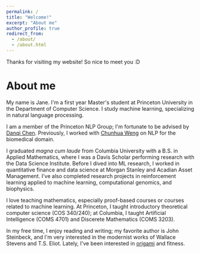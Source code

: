 ```yaml
---
permalink: /
title: "Welcome!"
excerpt: "About me"
author_profile: true
redirect_from: 
  - /about/
  - /about.html
---
```


Thanks for visiting my website! So nice to meet you :D

About me
======

My name is Jane. I'm a first year Master's student at Princeton University in the Department of Computer Science. I study machine learning, specializing in natural language processing.

I am a member of the Princeton NLP Group; I'm fortunate to be advised by [Danqi Chen](https://www.cs.princeton.edu/~danqic/). Previously, I worked with [Chunhua Weng](https://people.dbmi.columbia.edu/~chw7007/) on NLP for the biomedical domain.

I graduated _magna cum laude_ from Columbia University with a B.S. in Applied Mathematics, where I was a Davis Scholar performing research with the Data Science Institute. Before I dived into ML research, I worked in quantitative finance and data science at Morgan Stanley and Acadian Asset Management. I've also completed research projects in reinforcement learning applied to machine learning, computational genomics, and biophysics.

I love teaching mathematics, especially proof-based courses or courses related to machine learning. At Princeton, I taught introductory theoretical computer science (COS 340/240); at Columbia, I taught Artificial Intelligence (COMS 4701) and Discerete Mathematics (COMS 3203).

In my free time, I enjoy reading and writing; my favorite author is John Steinbeck, and I'm very interested in the modernist works of Wallace Stevens and T.S. Eliot. Lately, I've been interested in [origami](https://jonakashima.com.br/2021/05/11/origami-monkey/) and fitness. 

